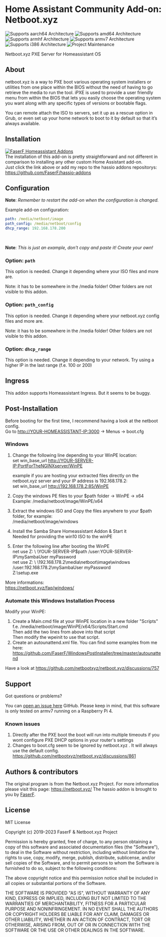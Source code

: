 # Home Assistant Community Add-on: Netboot.xyz
![Supports aarch64 Architecture][aarch64-shield] ![Supports amd64 Architecture][amd64-shield] ![Supports armhf Architecture][armhf-shield] ![Supports armv7 Architecture][armv7-shield] ![Supports i386 Architecture][i386-shield]
![Project Maintenance][maintenance-shield]

Netboot.xyz PXE Server for Homeassistant OS

## About

netboot.xyz is a way to PXE boot various operating system installers or utilities from one place within the BIOS without the need of having to go retrieve the media to run the tool. iPXE is used to provide a user friendly menu from within the BIOS that lets you easily choose the operating system you want along with any specific types of versions or bootable flags.

You can remote attach the ISO to servers, set it up as a rescue option in Grub, or even set up your home network to boot to it by default so that it’s always available.

## Installation

[![FaserF Homeassistant Addons](https://my.home-assistant.io/badges/supervisor_add_addon_repository.svg)](https://my.home-assistant.io/redirect/supervisor_add_addon_repository/?repository_url=https%3A%2F%2Fgithub.com%2FFaserF%2Fhassio-addons)
<br />
The installation of this add-on is pretty straightforward and not different in comparison to installing any other custom Home Assistant add-on.<br />
Just click the link above or add my repo to the hassio addons repositorys: <https://github.com/FaserF/hassio-addons>

## Configuration

**Note**: _Remember to restart the add-on when the configuration is changed._

Example add-on configuration:

```yaml
path: /media/netboot/image
path_config: /media/netboot/config
dhcp_range: 192.168.178.200
```
<br />

**Note**: _This is just an example, don't copy and paste it! Create your own!_

### Option: `path`

This option is needed. Change it depending where your ISO files and more are.

Note: it has to be somewhere in the /media folder! Other folders are not visible to this addon.

### Option: `path_config`

This option is needed. Change it depending where your netboot.xyz config files and more are.

Note: it has to be somewhere in the /media folder! Other folders are not visible to this addon.

### Option: `dhcp_range`

This option is needed. Change it depending to your network. Try using a higher IP in the last range (f.e. 100 or 200)

## Ingress

This addon supports Homeassistant Ingress. But it seems to be buggy.

## Post-Installation
Before booting for the first time, I recommend having a look at the netboot config.<br />
Go to <http://YOUR-HOMEASSISTANT-IP:3000> -> Menus -> boot.cfg<br />

### Windows
1. Change the following line depending to your WinPE location: <br />
   set win_base_url <http://YOUR-SERVER-IP:PortForTheNGINXserver/WinPE> <br />

   example if you are hosting your extracted files directly on the netboot.xyz server and your IP address is 192.168.178.2: <br />
   set win_base_url <http://192.168.178.2:85/WinPE> <br />

2. Copy the windows PE files to your $path folder -> WinPE -> x64<br />
   Example: /media/netboot/image/WinPE/x64<br />

3. Extract the windows ISO and Copy the files anywhere to your $path folder, for example:<br />
   /media/netboot/image/windows<br />

4. Install the Samba Share Homeassistant Addon & Start it<br />
   Needed for providing the win10 ISO to the winPE<br />

5. Enter the following line after booting the WinPE<br />
net use Z: \ \YOUR-SERVER-IP\$path /user:YOUR-SERVER-IP\mySambaUser myPassword<br />
net use Z: \ \192.168.178.2\media\netboot\image\windows /user:192.168.178.2\mySambaUser myPassword<br />
Z:\setup.exe <br />

More informations: <br />
<https://netboot.xyz/faq/windows/>

### Automate this Windows Installation Process

Modify your WinPE:<br />
1. Create a Main.cmd file at your WinPE location in a new folder "Scripts" <br />
   f.e. /media/netboot/image/WinPE/x64/Scripts/Start.cmd<br />
   Then add the two lines from above into that script<br />
   Then modify the wpeinit to use that script.
2. Create an autounattend.xml file. You can find some examples from me here: <https://github.com/FaserF/WindowsPostInstaller/tree/master/autounattend><br />

Have a look at <https://github.com/netbootxyz/netboot.xyz/discussions/757><br />

## Support

Got questions or problems?

You can [open an issue here][issue] GitHub.
Please keep in mind, that this software is only tested on armv7 running on a Raspberry Pi 4.

### Known issues
1. Directly after the PXE boot the boot will run into multiple timeouts if you wont configure PXE DHCP options in your router's settings<br />
2. Changes to boot.cfg seem to be ignored by netboot.xyz . It will always use the default config. <https://github.com/netbootxyz/netboot.xyz/discussions/861> <br />

## Authors & contributors

The original program is from the Netboot.xyz Project. For more informatios please visit this page: <https://netboot.xyz/>
The hassio addon is brought to you by [FaserF].

## License

MIT License

Copyright (c) 2019-2023 FaserF & Netboot.xyz Project

Permission is hereby granted, free of charge, to any person obtaining a copy
of this software and associated documentation files (the "Software"), to deal
in the Software without restriction, including without limitation the rights
to use, copy, modify, merge, publish, distribute, sublicense, and/or sell
copies of the Software, and to permit persons to whom the Software is
furnished to do so, subject to the following conditions:

The above copyright notice and this permission notice shall be included in all
copies or substantial portions of the Software.

THE SOFTWARE IS PROVIDED "AS IS", WITHOUT WARRANTY OF ANY KIND, EXPRESS OR
IMPLIED, INCLUDING BUT NOT LIMITED TO THE WARRANTIES OF MERCHANTABILITY,
FITNESS FOR A PARTICULAR PURPOSE AND NONINFRINGEMENT. IN NO EVENT SHALL THE
AUTHORS OR COPYRIGHT HOLDERS BE LIABLE FOR ANY CLAIM, DAMAGES OR OTHER
LIABILITY, WHETHER IN AN ACTION OF CONTRACT, TORT OR OTHERWISE, ARISING FROM,
OUT OF OR IN CONNECTION WITH THE SOFTWARE OR THE USE OR OTHER DEALINGS IN THE
SOFTWARE.

[maintenance-shield]: https://img.shields.io/maintenance/yes/2023.svg
[aarch64-shield]: https://img.shields.io/badge/aarch64-yes-green.svg
[amd64-shield]: https://img.shields.io/badge/amd64-yes-green.svg
[armhf-shield]: https://img.shields.io/badge/armhf-yes-green.svg
[armv7-shield]: https://img.shields.io/badge/armv7-yes-green.svg
[i386-shield]: https://img.shields.io/badge/i386-yes-green.svg
[FaserF]: https://github.com/FaserF/
[issue]: https://github.com/FaserF/hassio-addons/issues
